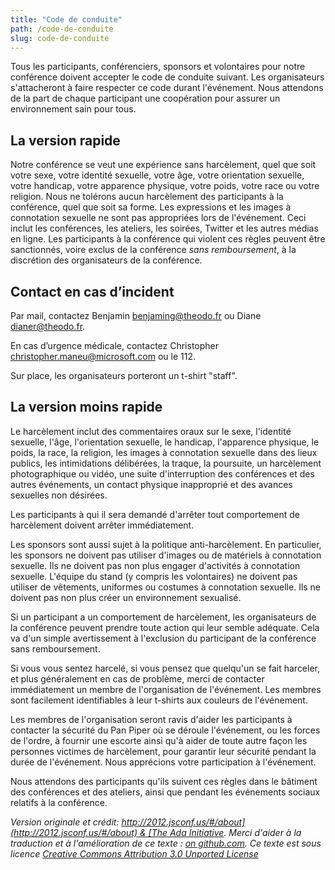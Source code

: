 ```yaml
---
title: "Code de conduite"
path: /code-de-conduite
slug: code-de-conduite
---
```



Tous les participants, conférenciers, sponsors et volontaires pour notre conférence doivent accepter le code de conduite suivant. Les organisateurs s'attacheront à faire respecter ce code durant l'événement. Nous attendons de la part de chaque participant une coopération pour assurer un environnement sain pour tous.

## La version rapide

Notre conférence se veut une expérience sans harcèlement, quel que soit votre sexe, votre identité sexuelle, votre âge, votre orientation sexuelle, votre handicap, votre apparence physique, votre poids, votre race ou votre religion. Nous ne tolérons aucun harcèlement des participants à la conférence, quel que soit sa forme. Les expressions et les images à connotation sexuelle ne sont pas appropriées lors de l'événement. Ceci inclut les conférences, les ateliers, les soirées, Twitter et les autres médias en ligne. Les participants à la conférence qui violent ces règles peuvent être sanctionnés, voire exclus de la conférence *sans remboursement*, à la discrétion des organisateurs de la conférence.

## Contact en cas d’incident

Par mail, contactez Benjamin <benjaming@theodo.fr> ou Diane <dianer@theodo.fr>.

En cas d’urgence médicale, contactez Christopher <christopher.maneu@microsoft.com> ou le 112.

Sur place, les organisateurs porteront un t-shirt "staff".


## La version moins rapide

Le harcèlement inclut des commentaires oraux sur le sexe, l'identité sexuelle, l'âge, l'orientation sexuelle, le handicap, l'apparence physique, le poids, la race, la religion, les images à connotation sexuelle dans des lieux publics, les intimidations délibérées, la traque, la poursuite, un harcèlement photographique ou vidéo, une suite d'interruption des conférences et des autres événements, un contact physique inapproprié et des avances sexuelles non désirées.

Les participants à qui il sera demandé d'arrêter tout comportement de harcèlement doivent arrêter immédiatement.

Les sponsors sont aussi sujet à la politique anti-harcèlement. En particulier, les sponsors ne doivent pas utiliser d'images ou de matériels à connotation sexuelle. Ils ne doivent pas non plus engager d'activités à connotation sexuelle. L'équipe du stand (y compris les volontaires) ne doivent pas utiliser de vêtements, uniformes ou costumes à connotation sexuelle. Ils ne doivent pas non plus créer un environnement sexualisé.

Si un participant a un comportement de harcèlement, les organisateurs de la conférence peuvent prendre toute action qui leur semble adéquate. Cela va d'un simple avertissement à l'exclusion du participant de la conférence sans remboursement.

Si vous vous sentez harcelé, si vous pensez que quelqu'un se fait harceler, et plus généralement en cas de problème, merci de contacter immédiatement un membre de l'organisation de l'événement. Les membres sont facilement identifiables à leur t-shirts aux couleurs de l'événement.

Les membres de l'organisation seront ravis d'aider les participants à contacter la sécurité du Pan Piper où se déroule l'événement, ou les forces de l'ordre, à fournir une escorte ainsi qu'à aider de toute autre façon les personnes victimes de harcèlement, pour garantir leur sécurité pendant la durée de l'événement. Nous apprécions votre participation à l'événement.

Nous attendons des participants qu'ils suivent ces règles dans le bâtiment des conférences et des ateliers, ainsi que pendant les événements sociaux relatifs à la conférence.

*Version originale et crédit: [http://2012.jsconf.us/#/about](http://2012.jsconf.us/#/about) & [The Ada Initiative](http://geekfeminism.wikia.com/wiki/Conference_anti-harassment/Policy). Merci d'aider à la traduction et à l'amélioration de ce texte : [on github.com](https://github.com/confcodeofconduct/confcodeofconduct.com). Ce texte est sous licence [Creative Commons Attribution 3.0 Unported License](http://creativecommons.org/licenses/by/3.0/deed.en_US)*
